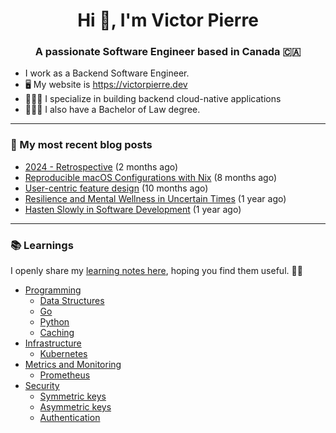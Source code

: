 <h1 align="center">Hi 👋, I'm Victor Pierre</h1>
<h3 align="center">A passionate Software Engineer based in Canada 🇨🇦</h3>

- I work as a Backend Software Engineer.
- 🖥 My website is https://victorpierre.dev
- 👨🏻‍💻 I specialize in building backend cloud-native applications
- 👨🏻‍⚖️ I also have a Bachelor of Law degree.

---

### 📝 My most recent blog posts

- [2024 - Retrospective](https://victorpierre.dev/blog/2024-retrospective/) (2 months ago)
- [Reproducible macOS Configurations with Nix](https://victorpierre.dev/blog/declarative-macos-configurations-with-nix/) (8 months ago)
- [User-centric feature design](https://victorpierre.dev/blog/user-centric-feature-design/) (10 months ago)
- [Resilience and Mental Wellness in Uncertain Times](https://victorpierre.dev/blog/mental-health/) (1 year ago)
- [Hasten Slowly in Software Development](https://victorpierre.dev/blog/festina-lente/) (1 year ago)

---

### 📚 Learnings
I openly share my [learning notes here](https://victorpierre.dev/learning/), hoping you find them useful. 🙇🏻

- [Programming](https://victorpierre.dev/learning/programming/)
  - [Data Structures](https://victorpierre.dev/learning/programming/data-structures/)
  - [Go](https://victorpierre.dev/learning/programming/go/)
  - [Python](https://victorpierre.dev/learning/programming/python/)
  - [Caching](https://victorpierre.dev/learning/programming/caching/)
- [Infrastructure](https://victorpierre.dev/learning/infrastructure/)
  - [Kubernetes](https://victorpierre.dev/learning/infrastructure/kubernetes/)
- [Metrics and Monitoring](https://victorpierre.dev/learning/metrics/)
  - [Prometheus](https://victorpierre.dev/learning/metrics/prometheus/)
- [Security](https://victorpierre.dev/learning/security/)
  - [Symmetric keys](https://victorpierre.dev/learning/security/cryptography/symmetric-keys/)
  - [Asymmetric keys](https://victorpierre.dev/learning/security/cryptography/asymmetric-keys/)
  - [Authentication](https://victorpierre.dev/learning/security/authentication/)


